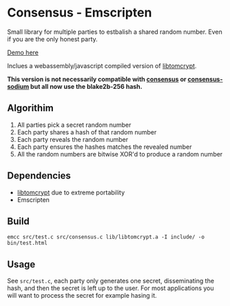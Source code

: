 # Consensus - Emscripten

Small library for multiple parties to estbalish a shared random number. Even if you are the only honest party.

[Demo here](https://ali-raheem.github.io/consensus-emscripten/)

Inclues a webassembly/javascript compiled version of [libtomcrypt](https://github.com/libtom/libtomcrypt).

**This version is not necessarily compatible with [consensus](https://github.com/ali-raheem/consensus) or [consensus-sodium](https://github.com/ali-raheem/consensus-sodium) but all now use the blake2b-256 hash.**

## Algorithim

1. All parties pick a secret random number
2. Each party shares a hash of that random number
3. Each party reveals the random number
4. Each party ensures the hashes matches the revealed number
5. All the random numbers are bitwise XOR'd to produce a random number

## Dependencies

- [libtomcrypt](https://github.com/libtom/libtomcrypt) due to extreme portability
- Emscripten

## Build

```
emcc src/test.c src/consensus.c lib/libtomcrypt.a -I include/ -o bin/test.html
```

## Usage

See `src/test.c`, each party only generates one secret, disseminating the hash, and then the secret is left up to the user. For most applications you will want to process the secret for example hasing it.